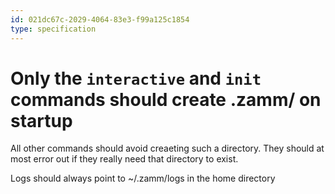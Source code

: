 ```yaml
---
id: 021dc67c-2029-4064-83e3-f99a125c1854
type: specification
---
```


# Only the `interactive` and `init` commands should create .zamm/ on startup

All other commands should avoid creaeting such a directory. They should at most error out if they really need that directory to exist.

Logs should always point to ~/.zamm/logs in the home directory
